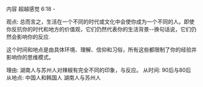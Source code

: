 内容 超越感觉
6:18 -

观点:
总而言之，生活在一个不同的时代或文化中会使你成为一个不同的人。即使你反抗你的时代和地方的价值观，它们仍然代表你的生活背景--换句话说，它们仍然会影响你的反应.

这个时间和地点是由具体环境、理解、信仰和习俗，所有这些都限制了你的经验并影响你的思维模式。


理由:
湖南人与苏州人对辣椒有完全不同的印象，与反应。
从时间:
90后与80后 
从地点:
中国人和韩国人 
湖南人与苏州人





